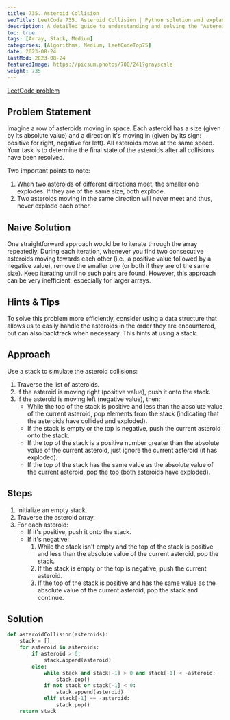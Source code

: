 ```yaml
---
title: 735. Asteroid Collision
seoTitle: LeetCode 735. Asteroid Collision | Python solution and explanation
description: A detailed guide to understanding and solving the "Asteroid Collision" problem from LeetCode.
toc: true
tags: [Array, Stack, Medium]
categories: [Algorithms, Medium, LeetCodeTop75]
date: 2023-08-24
lastMod: 2023-08-24
featuredImage: https://picsum.photos/700/241?grayscale
weight: 735
---
```


[LeetCode problem](<https://leetcode.com/problems/asteroid-collision/>)

## Problem Statement

Imagine a row of asteroids moving in space. Each asteroid has a size (given by its absolute value) and a direction it's moving in (given by its sign: positive for right, negative for left). All asteroids move at the same speed. Your task is to determine the final state of the asteroids after all collisions have been resolved.

Two important points to note:

1. When two asteroids of different directions meet, the smaller one explodes. If they are of the same size, both explode.
2. Two asteroids moving in the same direction will never meet and thus, never explode each other.

## Naive Solution

One straightforward approach would be to iterate through the array repeatedly. During each iteration, whenever you find two consecutive asteroids moving towards each other (i.e., a positive value followed by a negative value), remove the smaller one (or both if they are of the same size). Keep iterating until no such pairs are found. However, this approach can be very inefficient, especially for larger arrays.

## Hints & Tips

To solve this problem more efficiently, consider using a data structure that allows us to easily handle the asteroids in the order they are encountered, but can also backtrack when necessary. This hints at using a stack.

## Approach

Use a stack to simulate the asteroid collisions:

1. Traverse the list of asteroids.
2. If the asteroid is moving right (positive value), push it onto the stack.
3. If the asteroid is moving left (negative value), then:
   - While the top of the stack is positive and less than the absolute value of the current asteroid, pop elements from the stack (indicating that the asteroids have collided and exploded).
   - If the stack is empty or the top is negative, push the current asteroid onto the stack.
   - If the top of the stack is a positive number greater than the absolute value of the current asteroid, just ignore the current asteroid (it has exploded).
   - If the top of the stack has the same value as the absolute value of the current asteroid, pop the top (both asteroids have exploded).

## Steps

1. Initialize an empty stack.
2. Traverse the asteroid array.
3. For each asteroid:
   - If it's positive, push it onto the stack.
   - If it's negative:
     1. While the stack isn't empty and the top of the stack is positive and less than the absolute value of the current asteroid, pop the stack.
     2. If the stack is empty or the top is negative, push the current asteroid.
     3. If the top of the stack is positive and has the same value as the absolute value of the current asteroid, pop the stack and continue.

## Solution

```python
def asteroidCollision(asteroids):
    stack = []
    for asteroid in asteroids:
        if asteroid > 0:
            stack.append(asteroid)
        else:
            while stack and stack[-1] > 0 and stack[-1] < -asteroid:
                stack.pop()
            if not stack or stack[-1] < 0:
                stack.append(asteroid)
            elif stack[-1] == -asteroid:
                stack.pop()
    return stack
```
